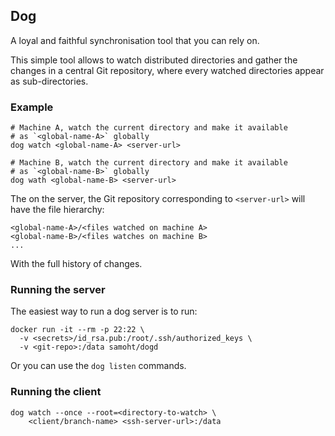 ## Dog

A loyal and faithful synchronisation tool that you can rely on.

This simple tool allows to watch distributed directories and gather
the changes in a central Git repository, where every watched directories
appear as sub-directories.

### Example

```
# Machine A, watch the current directory and make it available
# as `<global-name-A>` globally
dog watch <global-name-A> <server-url>

# Machine B, watch the current directory and make it available
# as `<global-name-B>` globally
dog wath <global-name-B> <server-url>
```

The on the server, the Git repository corresponding to `<server-url>`
will have the file hierarchy:
```
<global-name-A>/<files watched on machine A>
<global-name-B>/<files watches on machine B>
...
```

With the full history of changes.

### Running the server

The easiest way to run a dog server is to run:

```
docker run -it --rm -p 22:22 \
  -v <secrets>/id_rsa.pub:/root/.ssh/authorized_keys \
  -v <git-repo>:/data samoht/dogd
```

Or you can use the `dog listen` commands.

### Running the client

```
dog watch --once --root=<directory-to-watch> \
    <client/branch-name> <ssh-server-url>:/data
```
